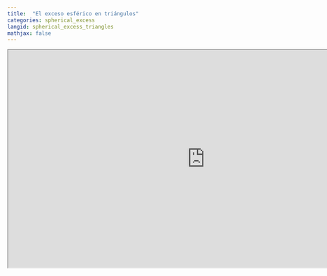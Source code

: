 ```yaml
---
title:  "El exceso esférico en triángulos"
categories: spherical_excess
langid: spherical_excess_triangles
mathjax: false
---
```


<iframe width="900" height="500"
	src="https://www.youtube.com/embed/jhULX60K-Vw?rel=0">
</iframe>
